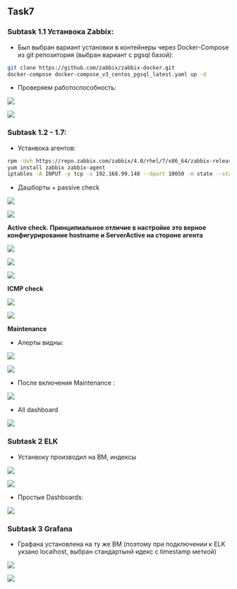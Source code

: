 <!-- ABOUT THE PROJECT -->
## Task7
### Subtask 1.1 Устанвока Zabbix:
* Был выбран вариант установки в контейнеры через Docker-Compose из git репозитория (выбран вариант с pgsql базой):

```sh
git clone https://github.com/zabbix/zabbix-docker.git
docker-compose docker-compose_v3_centos_pgsql_latest.yaml up -d
```
* Проверяем работоспособность:

![](https://github.com/ArtsiomFortunatov/exadel_internship/blob/master/task7/image/task1.1.png)

![](https://github.com/ArtsiomFortunatov/exadel_internship/blob/master/task7/image/task1.2.png)

### Subtask 1.2 - 1.7:

* Устанвока агентов:

```sh
rpm -Uvh https://repo.zabbix.com/zabbix/4.0/rhel/7/x86_64/zabbix-release-4.0-2.el7.noarch.rpm
yum install zabbix zabbix-agent
iptables -A INPUT -p tcp -s 192.168.99.148 --dport 10050 -m state --state NEW,ESTABLISHED -j ACCEPT. // 192.168.99.148 -адрес zabbix сервера

```
* Дашборты +  passive check 

![](https://github.com/ArtsiomFortunatov/exadel_internship/blob/master/task7/image/Dashboard1.png)

![](https://github.com/ArtsiomFortunatov/exadel_internship/blob/master/task7/image/Dashboard2.png)

**Active check. Принципиальное отличие в настройке это верное конфигурирование hostname и ServerActive на стороне агента**

![](https://github.com/ArtsiomFortunatov/exadel_internship/blob/master/task7/image/active%20agent1.png)

![](https://github.com/ArtsiomFortunatov/exadel_internship/blob/master/task7/image/active%20agent3.png)

![](https://github.com/ArtsiomFortunatov/exadel_internship/blob/master/task7/image/active%20agent.png)

**ICMP check**

![](https://github.com/ArtsiomFortunatov/exadel_internship/blob/master/task7/image/icmp.png)

![](https://github.com/ArtsiomFortunatov/exadel_internship/blob/master/task7/image/icmp2.png)

**Maintenance**

* Алерты видны:

![](https://github.com/ArtsiomFortunatov/exadel_internship/blob/master/task7/image/maintense.png)

![](https://github.com/ArtsiomFortunatov/exadel_internship/blob/master/task7/image/maintense3.png)

* После включения Maintenance :

![](https://github.com/ArtsiomFortunatov/exadel_internship/blob/master/task7/image/maintense1.png)

* All dashboard

![](https://github.com/ArtsiomFortunatov/exadel_internship/blob/master/task7/image/allDashboard.png)

### Subtask 2 ELK

*  Устанвоку производил на ВМ, индексы

![](https://github.com/ArtsiomFortunatov/exadel_internship/blob/master/task7/image/elk1.png)

![](https://github.com/ArtsiomFortunatov/exadel_internship/blob/master/task7/image/elk2.png)

* Простые Dashboards:

![](https://github.com/ArtsiomFortunatov/exadel_internship/blob/master/task7/image/elk3.png) 

### Subtask 3 Grafana

* Графана установлена на ту же ВМ (поэтому при подключении к ELK укзано localhost, выбран стандартынй идекс с timestamp меткой)

![](https://github.com/ArtsiomFortunatov/exadel_internship/blob/master/task7/image/grafana1.png)

![](https://github.com/ArtsiomFortunatov/exadel_internship/blob/master/task7/image/grafana2.png)